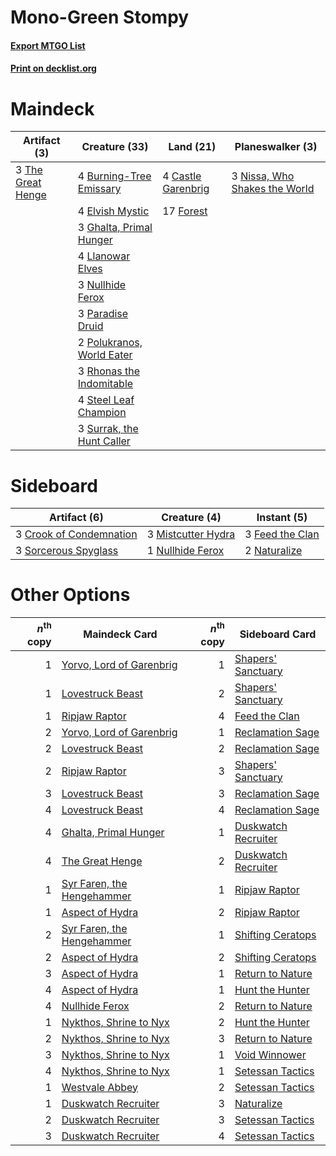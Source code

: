 # Mono-Green Stompy

#### [Export MTGO List](../collection/Mono-Green%20Stompy/Mono-Green%20Stompy.txt)
#### [Print on decklist.org](http://decklist.org/?deckmain=4%09Burning-Tree%20Emissary%0A4%09Castle%20Garenbrig%0A4%09Elvish%20Mystic%0A17%09Forest%0A3%09Ghalta,%20Primal%20Hunger%0A4%09Llanowar%20Elves%0A3%09Nissa,%20Who%20Shakes%20the%20World%0A3%09Nullhide%20Ferox%0A3%09Paradise%20Druid%0A2%09Polukranos,%20World%20Eater%0A3%09Rhonas%20the%20Indomitable%0A4%09Steel%20Leaf%20Champion%0A3%09Surrak,%20the%20Hunt%20Caller%0A3%09The%20Great%20Henge&deckside=3%09Crook%20of%20Condemnation%0A3%09Feed%20the%20Clan%0A3%09Mistcutter%20Hydra%0A2%09Naturalize%0A1%09Nullhide%20Ferox%0A3%09Sorcerous%20Spyglass)
# Maindeck

|                                        Artifact (3)                                        |                                           Creature (33)                                            |                                          Land (21)                                          |                                            Planeswalker (3)                                            |
|--------------------------------------------------------------------------------------------|----------------------------------------------------------------------------------------------------|---------------------------------------------------------------------------------------------|--------------------------------------------------------------------------------------------------------|
|3 [The Great Henge](http://gatherer.wizards.com/Pages/Card/Details.aspx?multiverseid=473123)|4 [Burning-Tree Emissary](http://gatherer.wizards.com/Pages/Card/Details.aspx?multiverseid=426627)  |4 [Castle Garenbrig](http://gatherer.wizards.com/Pages/Card/Details.aspx?multiverseid=473202)|3 [Nissa, Who Shakes the World](http://gatherer.wizards.com/Pages/Card/Details.aspx?multiverseid=461096)|
|                                                                                            |4 [Elvish Mystic](http://gatherer.wizards.com/Pages/Card/Details.aspx?multiverseid=389499)          |17 [Forest](http://gatherer.wizards.com/Pages/Card/Details.aspx?multiverseid=439860)         |                                                                                                        |
|                                                                                            |3 [Ghalta, Primal Hunger](http://gatherer.wizards.com/Pages/Card/Details.aspx?multiverseid=456564)  |                                                                                             |                                                                                                        |
|                                                                                            |4 [Llanowar Elves](http://gatherer.wizards.com/Pages/Card/Details.aspx?multiverseid=129626)         |                                                                                             |                                                                                                        |
|                                                                                            |3 [Nullhide Ferox](http://gatherer.wizards.com/Pages/Card/Details.aspx?multiverseid=452888)         |                                                                                             |                                                                                                        |
|                                                                                            |3 [Paradise Druid](http://gatherer.wizards.com/Pages/Card/Details.aspx?multiverseid=461098)         |                                                                                             |                                                                                                        |
|                                                                                            |2 [Polukranos, World Eater](http://gatherer.wizards.com/Pages/Card/Details.aspx?multiverseid=373384)|                                                                                             |                                                                                                        |
|                                                                                            |3 [Rhonas the Indomitable](http://gatherer.wizards.com/Pages/Card/Details.aspx?multiverseid=426884) |                                                                                             |                                                                                                        |
|                                                                                            |4 [Steel Leaf Champion](http://gatherer.wizards.com/Pages/Card/Details.aspx?multiverseid=443070)    |                                                                                             |                                                                                                        |
|                                                                                            |3 [Surrak, the Hunt Caller](http://gatherer.wizards.com/Pages/Card/Details.aspx?multiverseid=394721)|                                                                                             |                                                                                                        |


# Sideboard

|                                           Artifact (6)                                           |                                        Creature (4)                                         |                                       Instant (5)                                        |
|--------------------------------------------------------------------------------------------------|---------------------------------------------------------------------------------------------|------------------------------------------------------------------------------------------|
|3 [Crook of Condemnation](http://gatherer.wizards.com/Pages/Card/Details.aspx?multiverseid=430848)|3 [Mistcutter Hydra](http://gatherer.wizards.com/Pages/Card/Details.aspx?multiverseid=373727)|3 [Feed the Clan](http://gatherer.wizards.com/Pages/Card/Details.aspx?multiverseid=386535)|
|3 [Sorcerous Spyglass](http://gatherer.wizards.com/Pages/Card/Details.aspx?multiverseid=435407)   |1 [Nullhide Ferox](http://gatherer.wizards.com/Pages/Card/Details.aspx?multiverseid=452888)  |2 [Naturalize](http://gatherer.wizards.com/Pages/Card/Details.aspx?multiverseid=129656)   |


# Other Options

|*n*<sup>th</sup> copy|                                            Maindeck Card                                            |*n*<sup>th</sup> copy|                                        Sideboard Card                                        |
|--------------------:|-----------------------------------------------------------------------------------------------------|--------------------:|----------------------------------------------------------------------------------------------|
|                    1|[Yorvo, Lord of Garenbrig](http://gatherer.wizards.com/Pages/Card/Details.aspx?multiverseid=473147)  |                    1|[Shapers' Sanctuary](http://gatherer.wizards.com/Pages/Card/Details.aspx?multiverseid=435362) |
|                    1|[Lovestruck Beast](http://gatherer.wizards.com/Pages/Card/Details.aspx?multiverseid=473127)          |                    2|[Shapers' Sanctuary](http://gatherer.wizards.com/Pages/Card/Details.aspx?multiverseid=435362) |
|                    1|[Ripjaw Raptor](http://gatherer.wizards.com/Pages/Card/Details.aspx?multiverseid=435359)             |                    4|[Feed the Clan](http://gatherer.wizards.com/Pages/Card/Details.aspx?multiverseid=386535)      |
|                    2|[Yorvo, Lord of Garenbrig](http://gatherer.wizards.com/Pages/Card/Details.aspx?multiverseid=473147)  |                    1|[Reclamation Sage](http://gatherer.wizards.com/Pages/Card/Details.aspx?multiverseid=389651)   |
|                    2|[Lovestruck Beast](http://gatherer.wizards.com/Pages/Card/Details.aspx?multiverseid=473127)          |                    2|[Reclamation Sage](http://gatherer.wizards.com/Pages/Card/Details.aspx?multiverseid=389651)   |
|                    2|[Ripjaw Raptor](http://gatherer.wizards.com/Pages/Card/Details.aspx?multiverseid=435359)             |                    3|[Shapers' Sanctuary](http://gatherer.wizards.com/Pages/Card/Details.aspx?multiverseid=435362) |
|                    3|[Lovestruck Beast](http://gatherer.wizards.com/Pages/Card/Details.aspx?multiverseid=473127)          |                    3|[Reclamation Sage](http://gatherer.wizards.com/Pages/Card/Details.aspx?multiverseid=389651)   |
|                    4|[Lovestruck Beast](http://gatherer.wizards.com/Pages/Card/Details.aspx?multiverseid=473127)          |                    4|[Reclamation Sage](http://gatherer.wizards.com/Pages/Card/Details.aspx?multiverseid=389651)   |
|                    4|[Ghalta, Primal Hunger](http://gatherer.wizards.com/Pages/Card/Details.aspx?multiverseid=456564)     |                    1|[Duskwatch Recruiter](http://gatherer.wizards.com/Pages/Card/Details.aspx?multiverseid=409961)|
|                    4|[The Great Henge](http://gatherer.wizards.com/Pages/Card/Details.aspx?multiverseid=473123)           |                    2|[Duskwatch Recruiter](http://gatherer.wizards.com/Pages/Card/Details.aspx?multiverseid=409961)|
|                    1|[Syr Faren, the Hengehammer](http://gatherer.wizards.com/Pages/Card/Details.aspx?multiverseid=473139)|                    1|[Ripjaw Raptor](http://gatherer.wizards.com/Pages/Card/Details.aspx?multiverseid=435359)      |
|                    1|[Aspect of Hydra](http://gatherer.wizards.com/Pages/Card/Details.aspx?multiverseid=378489)           |                    2|[Ripjaw Raptor](http://gatherer.wizards.com/Pages/Card/Details.aspx?multiverseid=435359)      |
|                    2|[Syr Faren, the Hengehammer](http://gatherer.wizards.com/Pages/Card/Details.aspx?multiverseid=473139)|                    1|[Shifting Ceratops](http://gatherer.wizards.com/Pages/Card/Details.aspx?multiverseid=466948)  |
|                    2|[Aspect of Hydra](http://gatherer.wizards.com/Pages/Card/Details.aspx?multiverseid=378489)           |                    2|[Shifting Ceratops](http://gatherer.wizards.com/Pages/Card/Details.aspx?multiverseid=466948)  |
|                    3|[Aspect of Hydra](http://gatherer.wizards.com/Pages/Card/Details.aspx?multiverseid=378489)           |                    1|[Return to Nature](http://gatherer.wizards.com/Pages/Card/Details.aspx?multiverseid=461102)   |
|                    4|[Aspect of Hydra](http://gatherer.wizards.com/Pages/Card/Details.aspx?multiverseid=378489)           |                    1|[Hunt the Hunter](http://gatherer.wizards.com/Pages/Card/Details.aspx?multiverseid=373668)    |
|                    4|[Nullhide Ferox](http://gatherer.wizards.com/Pages/Card/Details.aspx?multiverseid=452888)            |                    2|[Return to Nature](http://gatherer.wizards.com/Pages/Card/Details.aspx?multiverseid=461102)   |
|                    1|[Nykthos, Shrine to Nyx](http://gatherer.wizards.com/Pages/Card/Details.aspx?multiverseid=373713)    |                    2|[Hunt the Hunter](http://gatherer.wizards.com/Pages/Card/Details.aspx?multiverseid=373668)    |
|                    2|[Nykthos, Shrine to Nyx](http://gatherer.wizards.com/Pages/Card/Details.aspx?multiverseid=373713)    |                    3|[Return to Nature](http://gatherer.wizards.com/Pages/Card/Details.aspx?multiverseid=461102)   |
|                    3|[Nykthos, Shrine to Nyx](http://gatherer.wizards.com/Pages/Card/Details.aspx?multiverseid=373713)    |                    1|[Void Winnower](http://gatherer.wizards.com/Pages/Card/Details.aspx?multiverseid=402093)      |
|                    4|[Nykthos, Shrine to Nyx](http://gatherer.wizards.com/Pages/Card/Details.aspx?multiverseid=373713)    |                    1|[Setessan Tactics](http://gatherer.wizards.com/Pages/Card/Details.aspx?multiverseid=380495)   |
|                    1|[Westvale Abbey](http://gatherer.wizards.com/Pages/Card/Details.aspx?multiverseid=410049)            |                    2|[Setessan Tactics](http://gatherer.wizards.com/Pages/Card/Details.aspx?multiverseid=380495)   |
|                    1|[Duskwatch Recruiter](http://gatherer.wizards.com/Pages/Card/Details.aspx?multiverseid=409961)       |                    3|[Naturalize](http://gatherer.wizards.com/Pages/Card/Details.aspx?multiverseid=129656)         |
|                    2|[Duskwatch Recruiter](http://gatherer.wizards.com/Pages/Card/Details.aspx?multiverseid=409961)       |                    3|[Setessan Tactics](http://gatherer.wizards.com/Pages/Card/Details.aspx?multiverseid=380495)   |
|                    3|[Duskwatch Recruiter](http://gatherer.wizards.com/Pages/Card/Details.aspx?multiverseid=409961)       |                    4|[Setessan Tactics](http://gatherer.wizards.com/Pages/Card/Details.aspx?multiverseid=380495)   |

